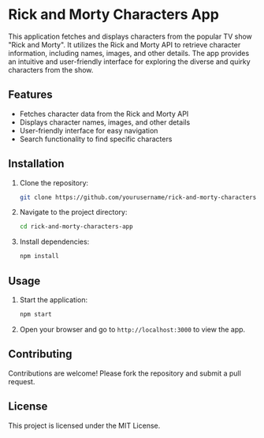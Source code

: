 # Rick and Morty Characters App

This application fetches and displays characters from the popular TV show "Rick and Morty". It utilizes the Rick and Morty API to retrieve character information, including names, images, and other details. The app provides an intuitive and user-friendly interface for exploring the diverse and quirky characters from the show.

## Features

- Fetches character data from the Rick and Morty API
- Displays character names, images, and other details
- User-friendly interface for easy navigation
- Search functionality to find specific characters

## Installation

1. Clone the repository:
    ```bash
    git clone https://github.com/yourusername/rick-and-morty-characters-app.git
    ```
2. Navigate to the project directory:
    ```bash
    cd rick-and-morty-characters-app
    ```
3. Install dependencies:
    ```bash
    npm install
    ```

## Usage

1. Start the application:
    ```bash
    npm start
    ```
2. Open your browser and go to `http://localhost:3000` to view the app.

## Contributing

Contributions are welcome! Please fork the repository and submit a pull request.

## License

This project is licensed under the MIT License.